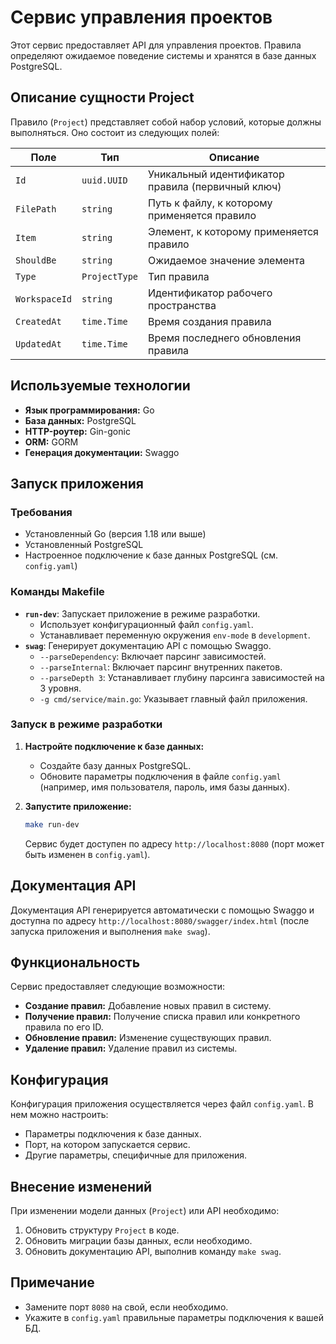 # Сервис управления проектов

Этот сервис предоставляет API для управления проектов. Правила определяют ожидаемое поведение системы и хранятся в базе данных PostgreSQL.

## Описание сущности Project

Правило (`Project`) представляет собой набор условий, которые должны выполняться. Оно состоит из следующих полей:

| Поле          | Тип         | Описание                                          |
|---------------|-------------|---------------------------------------------------|
| `Id`          | `uuid.UUID` | Уникальный идентификатор правила (первичный ключ) |
| `FilePath`    | `string`    | Путь к файлу, к которому применяется правило      |
| `Item`        | `string`    | Элемент, к которому применяется правило           |
| `ShouldBe`    | `string`    | Ожидаемое значение элемента                       |
| `Type`        | `ProjectType`  | Тип правила                                       |
| `WorkspaceId` | `string`    | Идентификатор рабочего пространства               |
| `CreatedAt`   | `time.Time` | Время создания правила                            |
| `UpdatedAt`   | `time.Time` | Время последнего обновления правила               |

## Используемые технологии

*   **Язык программирования:** Go
*   **База данных:** PostgreSQL
*   **HTTP-роутер:** Gin-gonic
*   **ORM:** GORM
*   **Генерация документации:** Swaggo

## Запуск приложения

### Требования

*   Установленный Go (версия 1.18 или выше)
*   Установленный PostgreSQL
*   Настроенное подключение к базе данных PostgreSQL (см. `config.yaml`)

### Команды Makefile

*   **`run-dev`**: Запускает приложение в режиме разработки.
    *   Использует конфигурационный файл `config.yaml`.
    *   Устанавливает переменную окружения `env-mode` в `development`.
*   **`swag`**: Генерирует документацию API с помощью Swaggo.
    *   `--parseDependency`: Включает парсинг зависимостей.
    *   `--parseInternal`: Включает парсинг внутренних пакетов.
    *   `--parseDepth 3`: Устанавливает глубину парсинга зависимостей на 3 уровня.
    *   `-g cmd/service/main.go`: Указывает главный файл приложения.

### Запуск в режиме разработки

1.  **Настройте подключение к базе данных:**
    *   Создайте базу данных PostgreSQL.
    *   Обновите параметры подключения в файле `config.yaml` (например, имя пользователя, пароль, имя базы данных).
2.  **Запустите приложение:**

    ```bash
    make run-dev
    ```
    Сервис будет доступен по адресу `http://localhost:8080` (порт может быть изменен в `config.yaml`).

## Документация API

Документация API генерируется автоматически с помощью Swaggo и доступна по адресу `http://localhost:8080/swagger/index.html` (после запуска приложения и выполнения `make swag`).

## Функциональность

Сервис предоставляет следующие возможности:

*   **Создание правил:** Добавление новых правил в систему.
*   **Получение правил:** Получение списка правил или конкретного правила по его ID.
*   **Обновление правил:** Изменение существующих правил.
*   **Удаление правил:** Удаление правил из системы.

## Конфигурация

Конфигурация приложения осуществляется через файл `config.yaml`. В нем можно настроить:

*   Параметры подключения к базе данных.
*   Порт, на котором запускается сервис.
*   Другие параметры, специфичные для приложения.

## Внесение изменений

При изменении модели данных (`Project`) или API необходимо:

1.  Обновить структуру `Project` в коде.
2.  Обновить миграции базы данных, если необходимо.
3.  Обновить документацию API, выполнив команду `make swag`.

## Примечание
* Замените порт `8080` на свой, если необходимо.
* Укажите в `config.yaml` правильные параметры подключения к вашей БД.